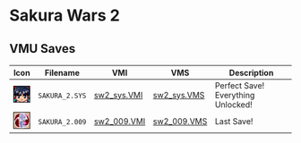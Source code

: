 # Sakura Wars 2

## VMU Saves

| Icon | Filename | VMI | VMS | Description |
|------|----------|-----|-----|-------------|
| ![Sakura Wars 2](../icons/SAKURA_2.SYS.GIF) | `SAKURA_2.SYS` | [sw2_sys.VMI](sw2_sys.VMI) | [sw2_sys.VMS](sw2_sys.VMS) | Perfect Save! Everything Unlocked! |
| ![Sakura Wars 2](../icons/SAKURA_2.009.GIF) | `SAKURA_2.009` | [sw2_009.VMI](sw2_009.VMI) | [sw2_009.VMS](sw2_009.VMS) | Last Save! |
